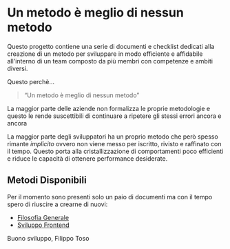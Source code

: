 # Un metodo è meglio di nessun metodo

Questo progetto contiene una serie di documenti e checklist dedicati alla creazione
di un metodo per sviluppare in modo efficiente e affidabile all'interno di un team
composto da più membri con competenze e ambiti diversi.

Questo perchè...

> “Un metodo è meglio di nessun metodo”

La maggior parte delle aziende non formalizza le proprie metodologie e questo le rende
suscettibili di continuare a ripetere gli stessi errori ancora e ancora

La maggior parte degli sviluppatori ha un proprio metodo che però spesso rimante *implicito*
ovvero non viene messo per iscritto, rivisto e raffinato con il tempo. Questo porta alla
cristallizzazione di comportamenti poco efficienti e riduce le capacità di ottenere
performance desiderate.

## Metodi Disponibili

Per il momento sono presenti solo un paio di documenti ma con il tempo spero di riuscire a crearne di nuovi:

- [Filosofia Generale](filosofia-generale.md)
- [Sviluppo Frontend](sviluppo-frontend.md)

Buono sviluppo,
Filippo Toso
